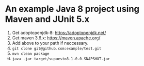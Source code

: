 # An example Java 8 project using Maven and JUnit 5.x

1. Get adoptopenjdk-8: https://adoptopenjdk.net/
2. Get maven 3.6.x: https://maven.apache.org/
3. Add above to your path if neccessary.
4. `git clone git@github.com:example/test.git`
5. `mvn clean package`
6. `java -jar target/supuesto8-1.0.0-SNAPSHOT.jar`
